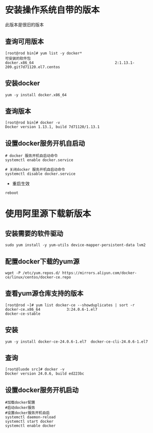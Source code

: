 # 安装操作系统自带的版本

此版本是很旧的版本

## 查询可用版本

```shell
[root@rod bin]# yum list -y docker*
可安装的软件包
docker.x86_64                                     2:1.13.1-209.git7d71120.el7.centos          
```

## 安装docker

```shell
yum -y install docker.x86_64
```

## 查询版本

```shell
[root@rod bin]# docker -v
Docker version 1.13.1, build 7d71120/1.13.1
```

## 设置docker服务开机自启动

```shell
# docker 服务开机自启动命令
systemctl enable docker.service

# 关闭docker 服务开机自启动命令
systemctl disable docker.service
```

- 重启生效

```shell
reboot
```

# 使用阿里源下载新版本

## 安装需要的软件驱动

```shell
sudo yum install -y yum-utils device-mapper-persistent-data lvm2
```

## 配置docker下载的yum源

```shell
wget -P /etc/yum.repos.d/ https://mirrors.aliyun.com/docker-ce/linux/centos/docker-ce.repo
```

## 查看yum源仓库支持的版本

```shell
[root@rod ~]# yum list docker-ce --showduplicates | sort -r
docker-ce.x86_64            3:24.0.6-1.el7                      docker-ce-stable
```

## 安装

```shell
yum -y install docker-ce-24.0.6-1.el7  docker-ce-cli-24.0.6-1.el7 
```

## 查询

```shell
[root@luode src]# docker -v
Docker version 24.0.6, build ed223bc
```

## 设置docker服务开机启动

```shell
#加载docker配置
#启动docker服务
#设置docker服务开机自启
systemctl daemon-reload
systemctl start docker
systemctl enable docker
```

